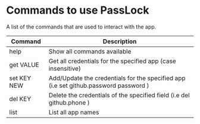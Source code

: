 # Commands to use PassLock
A list of the commands that are used to interact with the app.

**Command**     | **Description**
----------------|------------
help            | Show all commands available
get VALUE       | Get all credentials for the specified app (case insensitive)
set KEY NEW     | Add/Update the credentials for the specified app (i.e set github.password password )
del KEY         | Delete the credentials of the specified field (i.e del github.phone )
list            | List all app names